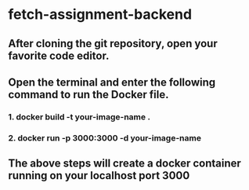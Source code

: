 # fetch-assignment-backend

## After cloning the git repository, open your favorite code editor. 
## Open the terminal and enter the following command to run the Docker file.
### 1. docker build -t your-image-name .
### 2. docker run -p 3000:3000 -d your-image-name

## The above steps will create a docker container running on your localhost port 3000
